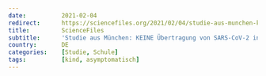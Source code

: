 ```yaml
---
date:          2021-02-04
redirect:      https://sciencefiles.org/2021/02/04/studie-aus-munchen-keine-ubertragung-von-sars-cov-2-in-kindergarten-und-grundschulen/
title:         ScienceFiles
subtitle:      'Studie aus München: KEINE Übertragung von SARS-CoV-2 in Kindergärten und Grundschulen'
country:       DE
categories:    [Studie, Schule]
tags:          [kind, asymptomatisch]
---
```

